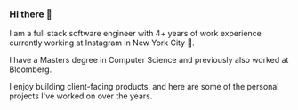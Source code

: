 ### Hi there 👋

I am a full stack software engineer with 4+ years of work experience currently working at Instagram in New York City 🗽.

I have a Masters degree in Computer Science and previously also worked at Bloomberg.

I enjoy building client-facing products, and here are some of the personal projects I've worked on over the years.

<!--
**thesourabh/thesourabh** is a ✨ _special_ ✨ repository because its `README.md` (this file) appears on your GitHub profile.

Here are some ideas to get you started:

- 🔭 I’m currently working on ...
- 🌱 I’m currently learning ...
- 👯 I’m looking to collaborate on ...
- 🤔 I’m looking for help with ...
- 💬 Ask me about ...
- 📫 How to reach me: ...
- 😄 Pronouns: ...
- ⚡ Fun fact: ...
-->
